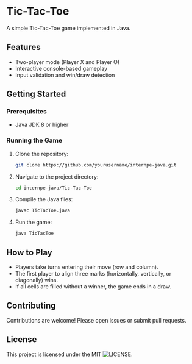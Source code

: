 # Tic-Tac-Toe

A simple Tic-Tac-Toe game implemented in Java.

## Features

- Two-player mode (Player X and Player O)
- Interactive console-based gameplay
- Input validation and win/draw detection

## Getting Started

### Prerequisites

- Java JDK 8 or higher

### Running the Game

1. Clone the repository:
    ```bash
    git clone https://github.com/yourusername/internpe-java.git
    ```
2. Navigate to the project directory:
    ```bash
    cd internpe-java/Tic-Tac-Toe
    ```
3. Compile the Java files:
    ```bash
    javac TicTacToe.java
    ```
4. Run the game:
    ```bash
    java TicTacToe
    ```

## How to Play

- Players take turns entering their move (row and column).
- The first player to align three marks (horizontally, vertically, or diagonally) wins.
- If all cells are filled without a winner, the game ends in a draw.

## Contributing

Contributions are welcome! Please open issues or submit pull requests.

## License

This project is licensed under the MIT ![LICENSE](License).
